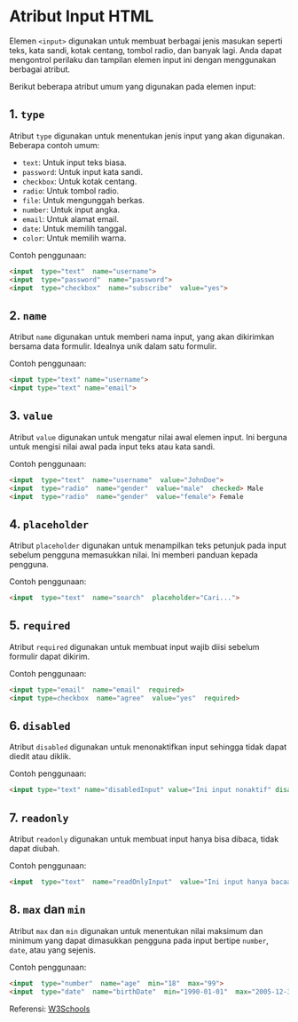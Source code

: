 # Atribut Input HTML

Elemen `<input>` digunakan untuk membuat berbagai jenis masukan seperti teks, kata sandi, kotak centang, tombol radio, dan banyak lagi. Anda dapat mengontrol perilaku dan tampilan elemen input ini dengan menggunakan berbagai atribut.

Berikut beberapa atribut umum yang digunakan pada elemen input:

## 1. `type`
Atribut `type` digunakan untuk menentukan jenis input yang akan digunakan. Beberapa contoh umum:

- `text`: Untuk input teks biasa.
- `password`: Untuk input kata sandi.
- `checkbox`: Untuk kotak centang.
- `radio`: Untuk tombol radio.
- `file`: Untuk mengunggah berkas.
- `number`: Untuk input angka.
- `email`: Untuk alamat email.
- `date`: Untuk memilih tanggal.
- `color`: Untuk memilih warna.

Contoh penggunaan:

```html
<input  type="text"  name="username">
<input  type="password"  name="password">
<input  type="checkbox"  name="subscribe"  value="yes">
```

## 2. `name`

Atribut `name` digunakan untuk memberi nama input, yang akan dikirimkan bersama data formulir. Idealnya unik dalam satu formulir.

Contoh penggunaan:

```html
<input type="text" name="username">
<input type="text" name="email">
```
## 3. `value`

Atribut `value` digunakan untuk mengatur nilai awal elemen input. Ini berguna untuk mengisi nilai awal pada input teks atau kata sandi.

Contoh penggunaan:

```html
<input  type="text"  name="username"  value="JohnDoe">
<input  type="radio"  name="gender"  value="male"  checked> Male
<input  type="radio"  name="gender"  value="female"> Female
```

## 4. `placeholder`

Atribut `placeholder` digunakan untuk menampilkan teks petunjuk pada input sebelum pengguna memasukkan nilai. Ini memberi panduan kepada pengguna.

Contoh penggunaan:

```html
<input  type="text"  name="search"  placeholder="Cari...">
```

## 5. `required`

Atribut `required` digunakan untuk membuat input wajib diisi sebelum formulir dapat dikirim.

Contoh penggunaan:
```html
<input type="email"  name="email"  required>
<input type=checkbox  name="agree"  value="yes"  required>
```

## 6. `disabled`

Atribut `disabled` digunakan untuk menonaktifkan input sehingga tidak dapat diedit atau diklik.

Contoh penggunaan:

```html
<input type="text" name="disabledInput" value="Ini input nonaktif" disabled>
```


## 7. `readonly`

Atribut `readonly` digunakan untuk membuat input hanya bisa dibaca, tidak dapat diubah.

Contoh penggunaan:

```html
<input  type="text"  name="readOnlyInput"  value="Ini input hanya bacaan"  readonly>
```

## 8. `max` dan `min`

Atribut `max` dan `min` digunakan untuk menentukan nilai maksimum dan minimum yang dapat dimasukkan pengguna pada input bertipe `number`, `date`, atau yang sejenis.

Contoh penggunaan:

```html
<input  type="number"  name="age"  min="18"  max="99">
<input  type="date"  name="birthDate"  min="1990-01-01"  max="2005-12-31">
```

Referensi: [W3Schools](https://www.w3schools.com/html/html_form_attributes.asp)